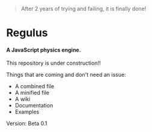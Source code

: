> After 2 years of trying and failing, it is finally done!
# Regulus
#### A JavaScript physics engine.

This repository is under construction!!

Things that are coming and don't need an issue:

* A combined file
* A minified file
* A wiki
* Documentation
* Examples


Version: Beta 0.1

